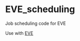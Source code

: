 # EVE_scheduling
Job scheduling code for EVE

Use with [EVE](https://github.com/OATML-Markslab/EVE)
